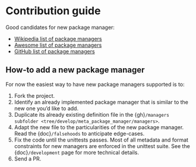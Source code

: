 # Contribution guide

Good candidates for new package manager:

- [Wikipedia list of package
  managers](https://en.wikipedia.org/wiki/List_of_software_package_management_systems)
- [Awesome list of package
  managers](https://github.com/k4m4/terminals-are-sexy#package-managers)
- [GitHub list of package
  managers](https://github.com/showcases/package-managers)

## How-to add a new package manager

For now the easiest way to have new package managers supported is to:

1.  Fork the project.
2.  Identify an already implemented package manager that is similar to the new
    one you’d like to add.
3.  Duplicate its already existing definition file in the
    {gh}`/managers subfolder <tree/develop/meta_package_manager/managers>`.
4.  Adapt the new file to the particularities of the new package manager. Read
    the {doc}`/falsehoods` to anticipate edge-cases.
5.  Fix the code until the unittests passes. Most of all metadata and format
    constraints for new managers are enforced in the unittest suite. See the
    {doc}`/development` page for more technical details.
6.  Send a PR.
